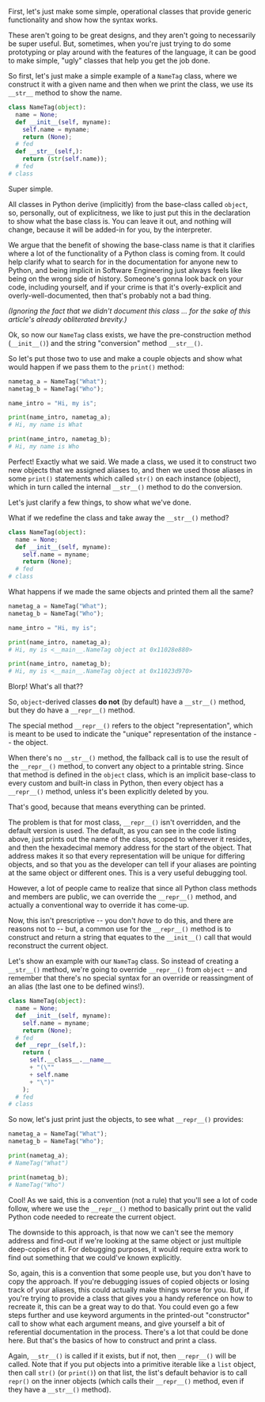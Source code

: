 First, let's just make some simple, operational classes that provide generic functionality and show how the syntax works.

These aren't going to be great designs, and they aren't going to necessarily be super useful. But, sometimes, when you're just trying to do some prototyping or play around with the features of the language, it can be good to make simple, "ugly" classes that help you get the job done.

So first, let's just make a simple example of a `NameTag` class, where we construct it with a given name and then when we print the class, we use its `__str__` method to show the name.

```python
class NameTag(object):
  name = None;
  def __init__(self, myname):
    self.name = myname;
    return (None);
  # fed
  def __str__(self,):
    return (str(self.name));
  # fed
# class
```

Super simple.

All classes in Python derive (implicitly) from the base-class called `object`, so, personally, out of explicitness, we like to just put this in the declaration to show what the base class is. You can leave it out, and nothing will change, because it will be added-in for you, by the interpreter.

We argue that the benefit of showing the base-class name is that it clarifies where a lot of the functionality of a Python class is coming from. It could help clarify what to search for in the documentation for anyone new to Python, and being implicit in Software Engineering just always feels like being on the wrong side of history. Someone's gonna look back on your code, including yourself, and if your crime is that it's overly-explicit and overly-well-documented, then that's probably not a bad thing.

_(Ignoring the fact that we didn't document this class ... for the sake of this article's already obliterated brevity.)_

Ok, so now our `NameTag` class exists, we have the pre-construction method (`__init__()`) and the string "conversion" method `__str__()`.

So let's put those two to use and make a couple objects and show what would happen if we pass them to the `print()` method:

```python
nametag_a = NameTag("What");
nametag_b = NameTag("Who");

name_intro = "Hi, my is";

print(name_intro, nametag_a);
# Hi, my name is What

print(name_intro, nametag_b);
# Hi, my name is Who
```

Perfect! Exactly what we said. We made a class, we used it to construct two new objects that we assigned aliases to, and then we used those aliases in some `print()` statements which called `str()` on each instance (object), which in turn called the internal `__str__()` method to do the conversion.

Let's just clarify a few things, to show what we've done.

What if we redefine the class and take away the `__str__()` method? 

```python
class NameTag(object):
  name = None;
  def __init__(self, myname):
    self.name = myname;
    return (None);
  # fed
# class
```

What happens if we made the same objects and printed them all the same?

```python
nametag_a = NameTag("What");
nametag_b = NameTag("Who");

name_intro = "Hi, my is";

print(name_intro, nametag_a);
# Hi, my is <__main__.NameTag object at 0x11028e880>

print(name_intro, nametag_b);
# Hi, my is <__main__.NameTag object at 0x11023d970>
```

Blorp! What's all that??

So, `object`-derived classes __do not__ (by default) have a `__str__()` method, but they do have a `__repr__()` method.

The special method `__repr__()` refers to the object "representation", which is meant to be used to indicate the "unique" representation of the instance -- the object.

When there's no `__str__()` method, the fallback call is to use the result of the `__repr__()` method, to convert any object to a printable string. Since that method is defined in the `object` class, which is an implicit base-class to every custom and built-in class in Python, then every object has a `__repr__()` method, unless it's been explicitly deleted by you.

That's good, because that means everything can be printed.

The problem is that for most class, `__repr__()` isn't overridden, and the default version is used. The default, as you can see in the code listing above, just prints out the name of the class, scoped to wherever it resides, and then the hexadecimal memory address for the start of the object. That address makes it so that every representation will be unique for differing objects, and so that you as the developer can tell if your aliases are pointing at the same object or different ones. This is a very useful debugging tool.

However, a lot of people came to realize that since all Python class methods and members are public, we can override the `__repr__()` method, and actually a conventional way to override it has come-up.

Now, this isn't prescriptive -- you don't _have_ to do this, and there are reasons not to -- but, a common use for the `__repr__()` method is to construct and return a string that equates to the `__init__()` call that would reconstruct the current object.

Let's show an example with our `NameTag` class. So instead of creating a `__str__()` method, we're going to override `__repr__()` from `object` -- and remember that there's no special syntax for an override or reassingment of an alias (the last one to be defined wins!).

```python
class NameTag(object):
  name = None;
  def __init__(self, myname):
    self.name = myname;
    return (None);
  # fed
  def __repr__(self,):
    return (
      self.__class__.__name__
      + "(\""
      + self.name
      + "\")"
    );
  # fed
# class
```

So now, let's just print just the objects, to see what `__repr__()` provides:

```python
nametag_a = NameTag("What");
nametag_b = NameTag("Who");

print(nametag_a);
# NameTag("What")

print(nametag_b);
# NameTag("Who")
```

Cool! As we said, this is a convention (not a rule) that you'll see a lot of code follow, where we use the `__repr__()` method to basically print out the valid Python code needed to recreate the current object.

The downside to this approach, is that now we can't see the memory address and find-out if we're looking at the same object or just multiple deep-copies of it. For debugging purposes, it would require extra work to find out something that we could've known explicitly.

So, again, this is a convention that some people use, but you don't have to copy the approach. If you're debugging issues of copied objects or losing track of your aliases, this could actually make things worse for you. But, if you're trying to provide a class that gives you a handy reference on how to recreate it, this can be a great way to do that. You could even go a few steps further and use keyword arguments in the printed-out "constructor" call to show what each argument means, and give yourself a bit of referential documentation in the process. There's a lot that could be done here. But that's the basics of how to construct and print a class.

Again, `__str__()` is called if it exists, but if not, then `__repr__()` will be called. Note that if you put objects into a primitive iterable like a `list` object, then call `str()` (or `print()`) on that list, the list's default behavior is to call `repr()` on the inner objects (which calls their `__repr__()` method, even if they have a `__str__()` method).
